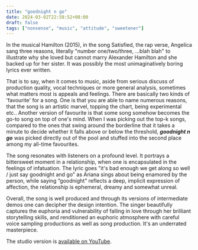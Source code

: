 ```yaml
---
title: "goodnight n go"
date: 2024-03-02T22:58:52+08:00
draft: false
tags: ["nonsense", "music", "attitude", "sweetener"]
---
```


In the musical Hamilton (2015), in the song Satisfied, the rap verse, Angelica sang three reasons, literally "number one/two/three, ...blah blah" to illustrate why she loved but cannot marry Alexander Hamilton and she backed up for her sister. It was possibly the most unimaginatively boring lyrics ever written. 

That is to say, when it comes to music, aside from serious discuss of production quality, vocal techniques or more general analysis, sometimes what matters most is appeals and feelings. There are basically two kinds of 'favourite' for a song. One is that you are able to name numerous reasons, that the song is an artistic marvel, topping the chart, being experimental etc.. Another version of favourite is that some song somehow becomes the go-to song on top of one's mind. When I was picking out the top-k songs, compared to the ones that swing around the borderline that it takes a minute to decide whether it falls above or below the threshold, ***goodnight n go*** was picked directly out of the pool and stuffed into the second place among my all-time favourites.

The song resonates with listeners on a profound level. It portrays a bittersweet moment in a relationship, when one is encapsulated in the feelings of infatuation. The lyric goes "it's bad enough we get along so well / just say goodnight and go" as Ariana sings about being enamored by the person, while saying “goodnight” reflects a deep, implicit expression of affection, the relationship is ephemeral, dreamy and somewhat unreal.

Overall, the song is well produced and through its versions of intermediate demos one can decipher the design intention. The singer beautifully captures the euphoria and vulnerability of falling in love through her brilliant storytelling skills, and renditioned an euphoric atmosphere with careful voice sampling productions as well as song production. It's an underrated masterpiece.

The studio version is [available on YouTube](https://www.youtube.com/watch?v=sXJ2hajo6rw).
